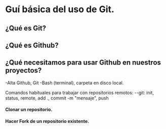 # Guí básica del uso de Git.
## ¿Qué es Git?
## ¿Qué es Github?
## ¿Qué necesitamos para usar Github en nuestros proyectos?
-Alta Github, Git -Bash (terminal), carpeta en disco local.

Comandos habituales para trabajar con repositorios remotos:
--git: init, status, remote, add ., commit -m "mensaje", push

#### Clonar un repositorio.

#### Hacer Fork de un repositorio existente.

